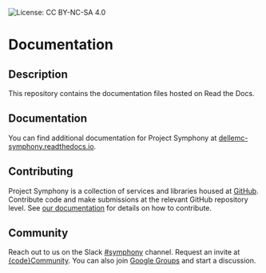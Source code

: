 ![License: CC BY-NC-SA 4.0](https://licensebuttons.net/l/by-nc-sa/4.0/80x15.png)
# Documentation

## Description
This repository contains the documentation files hosted on Read the Docs.
## Documentation
You can find additional documentation for Project Symphony at [dellemc-symphony.readthedocs.io][documentation].

## Contributing
Project Symphony is a collection of services and libraries housed at [GitHub][github].
Contribute code and make submissions at the relevant GitHub repository level.
See [our documentation][contributing] for details on how to contribute.
## Community
Reach out to us on the Slack [#symphony][slack] channel. Request an invite at [{code}Community][codecommunity].
You can also join [Google Groups][googlegroups] and start a discussion.

[slack]: https://codecommunity.slack.com/messages/symphony
[googlegroups]: https://groups.google.com/forum/#!forum/dellemc-symphony
[codecommunity]: http://community.codedellemc.com/
[contributing]: http://dellemc-symphony.readthedocs.io/en/latest/contributingtosymphony.html
[github]: https://github.com/dellemc-symphony
[documentation]: https://dellemc-symphony.readthedocs.io/en/latest/
